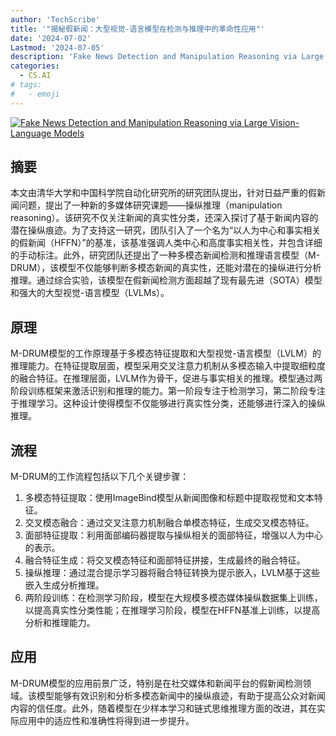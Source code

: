 ```yaml
---
author: 'TechScribe'
title: '"揭秘假新闻：大型视觉-语言模型在检测与推理中的革命性应用"'
date: '2024-07-02'
Lastmod: '2024-07-05'
description: 'Fake News Detection and Manipulation Reasoning via Large Vision-Language Models'
categories:
  - CS.AI
# tags:
#   - emoji
---
```


[![Fake News Detection and Manipulation Reasoning via Large Vision-Language Models](https://arxiv-research-1301205113.cos.ap-guangzhou.myqcloud.com/images/2407.02042v1.pdf_0.jpg)](https://arxiv.org/abs/2407.02042v1)

## 摘要

本文由清华大学和中国科学院自动化研究所的研究团队提出，针对日益严重的假新闻问题，提出了一种新的多媒体研究课题——操纵推理（manipulation reasoning）。该研究不仅关注新闻的真实性分类，还深入探讨了基于新闻内容的潜在操纵痕迹。为了支持这一研究，团队引入了一个名为“以人为中心和事实相关的假新闻（HFFN）”的基准，该基准强调人类中心和高度事实相关性，并包含详细的手动标注。此外，研究团队还提出了一种多模态新闻检测和推理语言模型（M-DRUM），该模型不仅能够判断多模态新闻的真实性，还能对潜在的操纵进行分析推理。通过综合实验，该模型在假新闻检测方面超越了现有最先进（SOTA）模型和强大的大型视觉-语言模型（LVLMs）。<!--more-->

## 原理

M-DRUM模型的工作原理基于多模态特征提取和大型视觉-语言模型（LVLM）的推理能力。在特征提取层面，模型采用交叉注意力机制从多模态输入中提取细粒度的融合特征。在推理层面，LVLM作为骨干，促进与事实相关的推理。模型通过两阶段训练框架来激活识别和推理的能力。第一阶段专注于检测学习，第二阶段专注于推理学习。这种设计使得模型不仅能够进行真实性分类，还能够进行深入的操纵推理。

## 流程

M-DRUM的工作流程包括以下几个关键步骤：
1. 多模态特征提取：使用ImageBind模型从新闻图像和标题中提取视觉和文本特征。
2. 交叉模态融合：通过交叉注意力机制融合单模态特征，生成交叉模态特征。
3. 面部特征提取：利用面部编码器提取与操纵相关的面部特征，增强以人为中心的表示。
4. 融合特征生成：将交叉模态特征和面部特征拼接，生成最终的融合特征。
5. 操纵推理：通过混合提示学习器将融合特征转换为提示嵌入，LVLM基于这些嵌入生成分析推理。
6. 两阶段训练：在检测学习阶段，模型在大规模多模态媒体操纵数据集上训练，以提高真实性分类性能；在推理学习阶段，模型在HFFN基准上训练，以提高分析和推理能力。

## 应用

M-DRUM模型的应用前景广泛，特别是在社交媒体和新闻平台的假新闻检测领域。该模型能够有效识别和分析多模态新闻中的操纵痕迹，有助于提高公众对新闻内容的信任度。此外，随着模型在少样本学习和链式思维推理方面的改进，其在实际应用中的适应性和准确性将得到进一步提升。